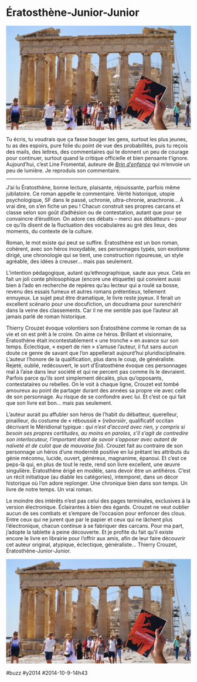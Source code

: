 # Ératosthène-Junior-Junior

![](_i/stan-panthe.webp)

Tu écris, tu voudrais que ça fasse bouger les gens, surtout les plus jeunes, tu as des espoirs, pure folie du point de vue des probabilités, puis tu reçois des mails, des lettres, des commentaires qui te donnent un peu de courage pour continuer, surtout quand la critique officielle et bien pensante t’ignore. Aujourd’hui, c’est Line Fromental, auteure de [*Brin d’enfance*](http://www.biblioblog.fr/post/2010/07/30/Brins-d-enfance-Line-Fromental) qui m’envoie un peu de lumière. Je reproduis son commentaire.

---

J’ai lu Ératosthène, bonne lecture, plaisante, réjouissante, parfois même jubilatoire. Ce roman appelle le commentaire. Vérité historique, utopie psychologique, SF dans le passé, uchronie, ultra-chronie, anachronie… À vrai dire, on s’en fiche un peu ! Chacun construit ses propres carcans et classe selon son goût d’adhésion ou de contestation, autant que pour se convaincre d’érudition. On adore ces débats – merci aux débatteurs – pour ce qu’ils disent de la fluctuation des vocabulaires au gré des lieux, des moments, du contexte de la culture.

Roman, le mot existe qui peut se suffire. Ératosthène est un bon roman, cohérent, avec son héros inoxydable, ses personnages typés, son exotisme dirigé, une chronologie qui se tient, une construction rigoureuse, un style agréable, des idées à creuser… mais pas seulement.

L’intention pédagogique, autant qu’ethnographique, saute aux yeux. Cela en fait un joli conte philosophique (encore une étiquette) qui convient aussi bien à l’ado en recherche de repères qu’au lecteur qui a roulé sa bosse, revenu des essais fumeux et autres romans prétentieux, tellement ennuyeux. Le sujet peut être dramatique, le livre reste joyeux. Il ferait un excellent scénario pour une docufiction, un docudrama pour surenchérir dans la veine des classements. Car il ne me semble pas que l’auteur ait jamais parlé de roman historique.

Thierry Crouzet évoque volontiers son Ératosthène comme le roman de sa vie et on est prêt à le croire. On aime ce héros. Brillant et visionnaire, Ératosthène était incontestablement « une tronche » en avance sur son temps. Éclectique, « expert de rien » s’amuse l’auteur, il fut sans aucun doute ce genre de savant que l’on appellerait aujourd’hui pluridisciplinaire. L’auteur l’honore de la qualification, plus dans le coup, de généraliste. Rejeté, oublié, redécouvert, le sort d’Ératosthène évoque ces personnages mal à l’aise dans leur société et qui ne percent pas comme ils le devraient. Parfois parce qu’ils sont simplement décalés, plus qu’opposants, contestataires ou rebelles. On le voit à chaque ligne, Crouzet est tombé amoureux au point de partager durant des années sa propre vie avec celle de son personnage. Au risque de se confondre avec lui. Et c’est ce qui fait que son livre est bon… mais pas seulement.

L’auteur aurait pu affubler son héros de l’habit du débatteur, querelleur, pinailleur, du costume de « réboussié » (*reborsièr*, qualificatif occitan décrivant le Méridional typique : *qui n’est d’accord avec rien, y compris si besoin ses propres certitudes, au moins en paroles, s’il s’agit de contredire son interlocuteur, l’important étant de savoir s’opposer avec autant de naïveté et de culot que de mauvaise foi*). Crouzet fait au contraire de son personnage un héros d’une modernité positive en lui prêtant les attributs du génie méconnu, lucide, ouvert, généreux, magnanime, épanoui. Et c’est ce peps-là qui, en plus de tout le reste, rend son livre excellent, une œuvre singulière. Ératosthène érigé en modèle, sans devoir être un antihéros. C’est un récit initiatique (au diable les catégories), intemporel, dans un décor historique où l’on adore replonger. Une chronique bien dans son temps. Un livre de notre temps. Un vrai roman.

Le moindre des intérêts n’est pas celui des pages terminales, exclusives à la version électronique. Éclairantes à bien des égards. Crouzet ne veut oublier aucun de ses combats et s’empare de l’occasion pour enfoncer des clous. Entre ceux qui ne jurent que par le papier et ceux qui ne lâchent plus l’électronique, chacun continue à se fabriquer des carcans. Pour ma part, j’adopte la tablette à peine découverte. Et je profite du fait qu’il existe encore le livre en librairie pour l’offrir aux amis, afin de leur faire découvrir cet auteur original, atypique, éclectique, généraliste… Thierry Crouzet, Ératosthène-Junior-Junior.

![Photo Stan Jourdan et Camille L](_i/stan-panthe.webp)



#buzz #y2014 #2014-10-9-14h43
